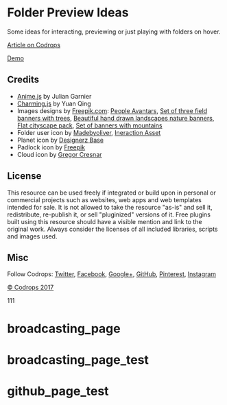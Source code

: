 # Folder Preview Ideas
Some ideas for interacting, previewing or just playing with folders on hover.

[Article on Codrops](https://tympanus.net/codrops/?p=31094)

[Demo](https://tympanus.net/Development/FolderPreviewIdeas/)

## Credits

- [Anime.js](http://anime-js.com/) by Julian Garnier
- [Charming.js](https://github.com/yuanqing/charming) by Yuan Qing
- Images designs by [Freepik.com](http://freepik.com): [People Avantars](http://www.flaticon.com/packs/people-avatar-set), [Set of three field banners with trees](http://www.freepik.com/free-vector/set-of-three-field-banners-with-trees_1051860.htm), [Beautiful hand drawn landscapes nature banners](http://www.freepik.com/free-vector/beautiful-hand-drawn-landscapes-nature-banners_844536.htm), [Flat cityscape pack](http://www.freepik.com/free-vector/flat-cityscape-pack_829214.htm), [Set of banners with mountains](http://www.freepik.com/free-vector/set-of-banners-with-mountains_1063372.htm)
- Folder user icon by [Madebyoliver](http://www.flaticon.com/authors/madebyoliver), [Ineraction Asset](http://www.flaticon.com/packs/interaction-assets-2)
- Planet icon by [Designerz Base](http://www.flaticon.com/free-icon/planet-land_15681) 
- Padlock icon by [Freepik](http://www.flaticon.com/free-icon/locked-padlock_64104)
- Cloud icon by [Gregor Cresnar](http://www.flaticon.com/free-icon/upload_126477)

## License
This resource can be used freely if integrated or build upon in personal or commercial projects such as websites, web apps and web templates intended for sale. It is not allowed to take the resource "as-is" and sell it, redistribute, re-publish it, or sell "pluginized" versions of it. Free plugins built using this resource should have a visible mention and link to the original work. Always consider the licenses of all included libraries, scripts and images used.

## Misc

Follow Codrops: [Twitter](http://www.twitter.com/codrops), [Facebook](http://www.facebook.com/codrops), [Google+](https://plus.google.com/101095823814290637419), [GitHub](https://github.com/codrops), [Pinterest](http://www.pinterest.com/codrops/), [Instagram](https://www.instagram.com/codropsss/)

[© Codrops 2017](http://www.codrops.com)


111


# broadcasting_page
# broadcasting_page_test
# github_page_test
